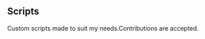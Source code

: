 ## Scripts
Custom scripts made to suit my needs.Contributions are accepted.
































































































